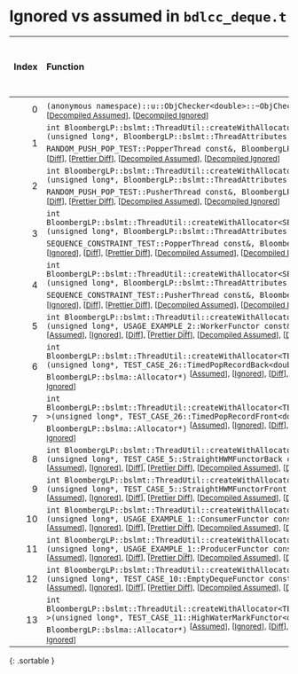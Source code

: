 # Ignored vs assumed in `bdlcc_deque.t`

<script src="../sorttable.js"></script>

|   Index | Function                                                                                                                                                                                                                                                                                                                                                                                                                                                         |   Difference in number of lines |   Function size difference in bytes |   Number of lines in assumed build |   Number of bytes in assumed build |   Number of lines in ignored build |   Number of bytes in ignored build |
|--------:|:-----------------------------------------------------------------------------------------------------------------------------------------------------------------------------------------------------------------------------------------------------------------------------------------------------------------------------------------------------------------------------------------------------------------------------------------------------------------|--------------------------------:|------------------------------------:|-----------------------------------:|-----------------------------------:|-----------------------------------:|-----------------------------------:|
|       0 | `(anonymous namespace)::u::ObjChecker<double>::~ObjChecker()` <sup>\[[Assumed](0-assume)\], \[[Ignored](0-none)\], \[[Diff](0.diff.html)\], \[[Prettier Diff](0-diff.html)\], \[[Decompiled Assumed](0-assume-decompiled.txt)\], \[[Decompiled Ignored](0-none-decompiled.txt)\]                                                                                                                                                                                 |                              -5 |                                 -16 |                                116 |                                432 |                                121 |                                448 |
|       1 | `int BloombergLP::bslmt::ThreadUtil::createWithAllocator<RANDOM_PUSH_POP_TEST::PopperThread>(unsigned long*, BloombergLP::bslmt::ThreadAttributes const&, RANDOM_PUSH_POP_TEST::PopperThread const&, BloombergLP::bslma::Allocator*)` <sup>\[[Assumed](1-assume)\], \[[Ignored](1-none)\], \[[Diff](1.diff.html)\], \[[Prettier Diff](1-diff.html)\], \[[Decompiled Assumed](1-assume-decompiled.txt)\], \[[Decompiled Ignored](1-none-decompiled.txt)\]         |                              -6 |                                 -16 |                                 92 |                                320 |                                 98 |                                336 |
|       2 | `int BloombergLP::bslmt::ThreadUtil::createWithAllocator<RANDOM_PUSH_POP_TEST::PusherThread>(unsigned long*, BloombergLP::bslmt::ThreadAttributes const&, RANDOM_PUSH_POP_TEST::PusherThread const&, BloombergLP::bslma::Allocator*)` <sup>\[[Assumed](2-assume)\], \[[Ignored](2-none)\], \[[Diff](2.diff.html)\], \[[Prettier Diff](2-diff.html)\], \[[Decompiled Assumed](2-assume-decompiled.txt)\], \[[Decompiled Ignored](2-none-decompiled.txt)\]         |                              -6 |                                 -16 |                                 92 |                                320 |                                 98 |                                336 |
|       3 | `int BloombergLP::bslmt::ThreadUtil::createWithAllocator<SEQUENCE_CONSTRAINT_TEST::PopperThread>(unsigned long*, BloombergLP::bslmt::ThreadAttributes const&, SEQUENCE_CONSTRAINT_TEST::PopperThread const&, BloombergLP::bslma::Allocator*)` <sup>\[[Assumed](3-assume)\], \[[Ignored](3-none)\], \[[Diff](3.diff.html)\], \[[Prettier Diff](3-diff.html)\], \[[Decompiled Assumed](3-assume-decompiled.txt)\], \[[Decompiled Ignored](3-none-decompiled.txt)\] |                              -6 |                                 -16 |                                 92 |                                320 |                                 98 |                                336 |
|       4 | `int BloombergLP::bslmt::ThreadUtil::createWithAllocator<SEQUENCE_CONSTRAINT_TEST::PusherThread>(unsigned long*, BloombergLP::bslmt::ThreadAttributes const&, SEQUENCE_CONSTRAINT_TEST::PusherThread const&, BloombergLP::bslma::Allocator*)` <sup>\[[Assumed](4-assume)\], \[[Ignored](4-none)\], \[[Diff](4.diff.html)\], \[[Prettier Diff](4-diff.html)\], \[[Decompiled Assumed](4-assume-decompiled.txt)\], \[[Decompiled Ignored](4-none-decompiled.txt)\] |                              -6 |                                 -16 |                                 92 |                                320 |                                 98 |                                336 |
|       5 | `int BloombergLP::bslmt::ThreadUtil::createWithAllocator<USAGE_EXAMPLE_2::WorkerFunctor>(unsigned long*, USAGE_EXAMPLE_2::WorkerFunctor const&, BloombergLP::bslma::Allocator*)` <sup>\[[Assumed](5-assume)\], \[[Ignored](5-none)\], \[[Diff](5.diff.html)\], \[[Prettier Diff](5-diff.html)\], \[[Decompiled Assumed](5-assume-decompiled.txt)\], \[[Decompiled Ignored](5-none-decompiled.txt)\]                                                              |                              -6 |                                 -16 |                                106 |                                384 |                                112 |                                400 |
|       6 | `int BloombergLP::bslmt::ThreadUtil::createWithAllocator<TEST_CASE_26::TimedPopRecordBack<double> >(unsigned long*, TEST_CASE_26::TimedPopRecordBack<double> const&, BloombergLP::bslma::Allocator*)` <sup>\[[Assumed](6-assume)\], \[[Ignored](6-none)\], \[[Diff](6.diff.html)\], \[[Prettier Diff](6-diff.html)\], \[[Decompiled Assumed](6-assume-decompiled.txt)\], \[[Decompiled Ignored](6-none-decompiled.txt)\]                                         |                              -7 |                                 -32 |                                107 |                                384 |                                114 |                                416 |
|       7 | `int BloombergLP::bslmt::ThreadUtil::createWithAllocator<TEST_CASE_26::TimedPopRecordFront<double> >(unsigned long*, TEST_CASE_26::TimedPopRecordFront<double> const&, BloombergLP::bslma::Allocator*)` <sup>\[[Assumed](7-assume)\], \[[Ignored](7-none)\], \[[Diff](7.diff.html)\], \[[Prettier Diff](7-diff.html)\], \[[Decompiled Assumed](7-assume-decompiled.txt)\], \[[Decompiled Ignored](7-none-decompiled.txt)\]                                       |                              -7 |                                 -32 |                                107 |                                384 |                                114 |                                416 |
|       8 | `int BloombergLP::bslmt::ThreadUtil::createWithAllocator<TEST_CASE_5::StraightHWMFunctorBack>(unsigned long*, TEST_CASE_5::StraightHWMFunctorBack const&, BloombergLP::bslma::Allocator*)` <sup>\[[Assumed](8-assume)\], \[[Ignored](8-none)\], \[[Diff](8.diff.html)\], \[[Prettier Diff](8-diff.html)\], \[[Decompiled Assumed](8-assume-decompiled.txt)\], \[[Decompiled Ignored](8-none-decompiled.txt)\]                                                    |                              -7 |                                 -32 |                                103 |                                368 |                                110 |                                400 |
|       9 | `int BloombergLP::bslmt::ThreadUtil::createWithAllocator<TEST_CASE_5::StraightHWMFunctorFront>(unsigned long*, TEST_CASE_5::StraightHWMFunctorFront const&, BloombergLP::bslma::Allocator*)` <sup>\[[Assumed](9-assume)\], \[[Ignored](9-none)\], \[[Diff](9.diff.html)\], \[[Prettier Diff](9-diff.html)\], \[[Decompiled Assumed](9-assume-decompiled.txt)\], \[[Decompiled Ignored](9-none-decompiled.txt)\]                                                  |                              -7 |                                 -32 |                                103 |                                368 |                                110 |                                400 |
|      10 | `int BloombergLP::bslmt::ThreadUtil::createWithAllocator<USAGE_EXAMPLE_1::ConsumerFunctor>(unsigned long*, USAGE_EXAMPLE_1::ConsumerFunctor const&, BloombergLP::bslma::Allocator*)` <sup>\[[Assumed](10-assume)\], \[[Ignored](10-none)\], \[[Diff](10.diff.html)\], \[[Prettier Diff](10-diff.html)\], \[[Decompiled Assumed](10-assume-decompiled.txt)\], \[[Decompiled Ignored](10-none-decompiled.txt)\]                                                    |                              -7 |                                 -32 |                                103 |                                368 |                                110 |                                400 |
|      11 | `int BloombergLP::bslmt::ThreadUtil::createWithAllocator<USAGE_EXAMPLE_1::ProducerFunctor>(unsigned long*, USAGE_EXAMPLE_1::ProducerFunctor const&, BloombergLP::bslma::Allocator*)` <sup>\[[Assumed](11-assume)\], \[[Ignored](11-none)\], \[[Diff](11.diff.html)\], \[[Prettier Diff](11-diff.html)\], \[[Decompiled Assumed](11-assume-decompiled.txt)\], \[[Decompiled Ignored](11-none-decompiled.txt)\]                                                    |                              -7 |                                 -32 |                                103 |                                368 |                                110 |                                400 |
|      12 | `int BloombergLP::bslmt::ThreadUtil::createWithAllocator<TEST_CASE_10::EmptyDequeFunctor>(unsigned long*, TEST_CASE_10::EmptyDequeFunctor const&, BloombergLP::bslma::Allocator*)` <sup>\[[Assumed](12-assume)\], \[[Ignored](12-none)\], \[[Diff](12.diff.html)\], \[[Prettier Diff](12-diff.html)\], \[[Decompiled Assumed](12-assume-decompiled.txt)\], \[[Decompiled Ignored](12-none-decompiled.txt)\]                                                      |                              -8 |                                 -32 |                                114 |                                416 |                                122 |                                448 |
|      13 | `int BloombergLP::bslmt::ThreadUtil::createWithAllocator<TEST_CASE_11::HighWaterMarkFunctor<double> >(unsigned long*, TEST_CASE_11::HighWaterMarkFunctor<double> const&, BloombergLP::bslma::Allocator*)` <sup>\[[Assumed](13-assume)\], \[[Ignored](13-none)\], \[[Diff](13.diff.html)\], \[[Prettier Diff](13-diff.html)\], \[[Decompiled Assumed](13-assume-decompiled.txt)\], \[[Decompiled Ignored](13-none-decompiled.txt)\]                               |                              -8 |                                 -32 |                                114 |                                416 |                                122 |                                448 |
{: .sortable }
